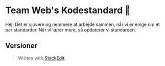 
# Team Web's Kodestandard :rocket:

Hej! Det er sjovere og nemmere at arbejde sammen, når vi er enige om et par standarder. Når vi lærer mere, så opdaterer vi standarden.

## Versioner



> Written with [StackEdit](https://stackedit.io/).
<!--stackedit_data:
eyJoaXN0b3J5IjpbMTcyODgwNDQ1NSwtMjA1MTY0MTg4NSw1OD
Y2MjgxOTVdfQ==
-->